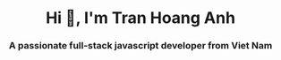 <h1 align="center">Hi 👋, I'm Tran Hoang Anh</h1>
<h3 align="center">A passionate full-stack javascript developer from Viet Nam</h3>
